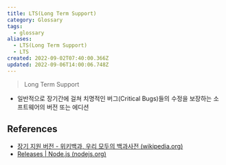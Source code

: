 ```yaml
---
title: LTS(Long Term Support)
category: Glossary
tags:
  - glossary
aliases:
  - LTS(Long Term Support)
  - LTS
created: 2022-09-02T07:40:00.366Z
updated: 2022-09-06T14:00:06.748Z
---
```


<Metadata />

> Long Term Support

- 일반적으로 장기간에 걸쳐 치명적인 버그(Critical Bugs)들의 수정을 보장하는 소프트웨어의 버전 또는 에디션

## References

- [장기 지원 버전 - 위키백과, 우리 모두의 백과사전 (wikipedia.org)](https://ko.wikipedia.org/wiki/%EC%9E%A5%EA%B8%B0_%EC%A7%80%EC%9B%90_%EB%B2%84%EC%A0%84)
- [Releases | Node.js (nodejs.org)](https://nodejs.org/en/about/releases/)
